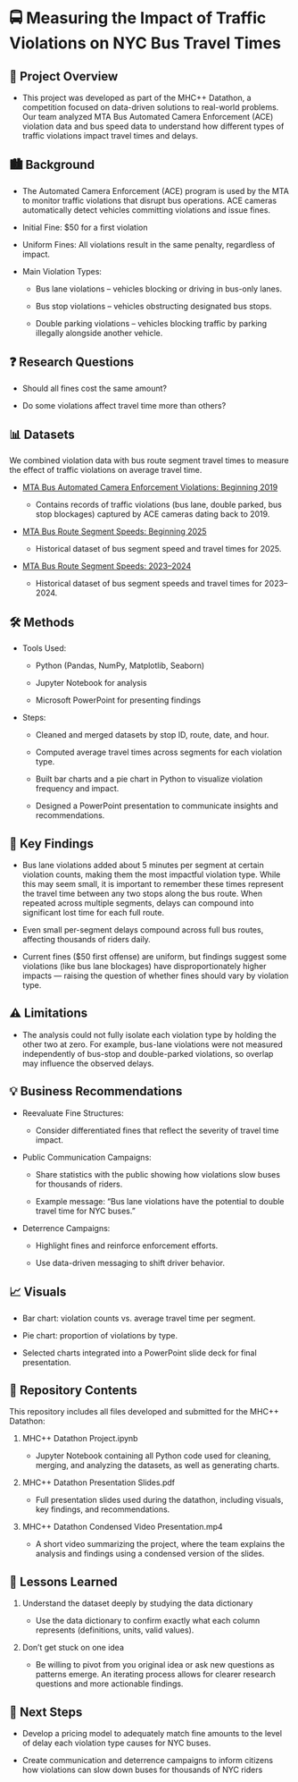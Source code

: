 # 🚍 Measuring the Impact of Traffic Violations on NYC Bus Travel Times
## 📖 Project Overview

- This project was developed as part of the MHC++ Datathon, a competition focused on data-driven solutions to real-world problems. Our team analyzed MTA Bus Automated Camera Enforcement (ACE) violation data and bus speed data to understand how different types of traffic violations impact travel times and delays.

## 🏙️ Background

- The Automated Camera Enforcement (ACE) program is used by the MTA to monitor traffic violations that disrupt bus operations. ACE cameras automatically detect vehicles committing violations and issue fines.

- Initial Fine: $50 for a first violation

- Uniform Fines: All violations result in the same penalty, regardless of impact.

- Main Violation Types:

  - Bus lane violations – vehicles blocking or driving in bus-only lanes.

  - Bus stop violations – vehicles obstructing designated bus stops.

  - Double parking violations – vehicles blocking traffic by parking illegally alongside another vehicle.

## ❓ Research Questions

- Should all fines cost the same amount?

- Do some violations affect travel time more than others?

## 📊 Datasets

We combined violation data with bus route segment travel times to measure the effect of traffic violations on average travel time.

- [MTA Bus Automated Camera Enforcement Violations: Beginning 2019](https://data.ny.gov/Transportation/MTA-Bus-Automated-Camera-Enforcement-Violations-Be/kh8p-hcbm/data_preview)

  - Contains records of traffic violations (bus lane, double parked, bus stop blockages) captured by ACE cameras dating back to 2019.

- [MTA Bus Route Segment Speeds: Beginning 2025](https://data.ny.gov/Transportation/MTA-Bus-Route-Segment-Speeds-Beginning-2025/kufs-yh3x/data_preview)

  - Historical dataset of bus segment speed and travel times for 2025.

- [MTA Bus Route Segment Speeds: 2023–2024](https://data.ny.gov/Transportation/MTA-Bus-Route-Segment-Speeds-2023-2024/58t6-89vi/about_data)

  - Historical dataset of bus segment speeds and travel times for 2023–2024.

## 🛠️ Methods

- Tools Used:

  - Python (Pandas, NumPy, Matplotlib, Seaborn)

  - Jupyter Notebook for analysis

  - Microsoft PowerPoint for presenting findings

- Steps:

  - Cleaned and merged datasets by stop ID, route, date, and hour.

  - Computed average travel times across segments for each violation type.

  - Built bar charts and a pie chart in Python to visualize violation frequency and impact.

  - Designed a PowerPoint presentation to communicate insights and recommendations.

## 🔑 Key Findings

- Bus lane violations added about 5 minutes per segment at certain violation counts, making them the most impactful violation type. While this may seem small, it is important to remember these times represent the travel time between any two stops along the bus route. When repeated across multiple segments, delays can compound into significant lost time for each full route.


- Even small per-segment delays compound across full bus routes, affecting thousands of riders daily.

- Current fines ($50 first offense) are uniform, but findings suggest some violations (like bus lane blockages) have disproportionately higher impacts — raising the question of whether fines should vary by violation type.

## ⚠️ Limitations

- The analysis could not fully isolate each violation type by holding the other two at zero. For example, bus-lane violations were not measured independently of bus-stop and double-parked violations, so overlap may influence the observed delays.

## 💡 Business Recommendations

- Reevaluate Fine Structures: 

  - Consider differentiated fines that reflect the severity of travel time impact.

- Public Communication Campaigns:

  - Share statistics with the public showing how violations slow buses for thousands of riders.

  - Example message: “Bus lane violations have the potential to double travel time for NYC buses.”

- Deterrence Campaigns:

  - Highlight fines and reinforce enforcement efforts.

  - Use data-driven messaging to shift driver behavior.

## 📈 Visuals

- Bar chart: violation counts vs. average travel time per segment.

- Pie chart: proportion of violations by type.

- Selected charts integrated into a PowerPoint slide deck for final presentation.

## 📂 Repository Contents

This repository includes all files developed and submitted for the MHC++ Datathon:

1. MHC++ Datathon Project.ipynb
    - Jupyter Notebook containing all Python code used for cleaning, merging, and analyzing the datasets, as well as generating charts.

2. MHC++ Datathon Presentation Slides.pdf
    - Full presentation slides used during the datathon, including visuals, key findings, and recommendations.

3. MHC++ Datathon Condensed Video Presentation.mp4
    - A short video summarizing the project, where the team explains the analysis and findings using a condensed version of the slides.
  
## 🧠 Lessons Learned

1. Understand the dataset deeply by studying the data dictionary 

    - Use the data dictionary to confirm exactly what each column represents (definitions, units, valid values).

2. Don’t get stuck on one idea

    - Be willing to pivot from you original idea or ask new questions as patterns emerge. An iterating process allows for clearer research questions and more actionable findings.

## 🚀 Next Steps

- Develop a pricing model to adequately match fine amounts to the level of delay each violation type causes for NYC buses.

- Create communication and deterrence campaigns to inform citizens how violations can slow down buses for thousands of NYC riders
